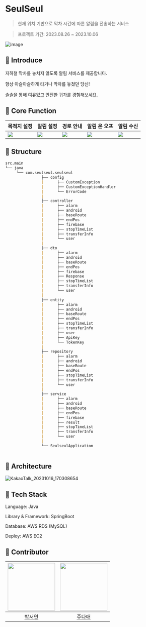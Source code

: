 # SeulSeul

> 현재 위치 기반으로 막차 시간에 따른 알림을 전송하는 서비스

> 프로젝트 기간: 2023.08.26 ~ 2023.10.06

![image](https://media.discordapp.net/attachments/1143088443224772680/1163125169766805574/6fefef5562b75d85.jpg?ex=653e6fba&is=652bfaba&hm=0b08d0a7401d80e45f7007ad7a04c9ec1e9bf784f60cc7f650818083daa1e698&=&width=1193&height=671)


## 🚉 Introduce 

지하철 막차를 놓치지 않도록 알림 서비스를 제공합니다.

항상 아슬아슬하게 타거나 막차를 놓쳤던 당신!

슬슬을 통해 여유있고 안전한 귀가를 경험해보세요.



## 🚉 Core Function

|목적지 설정|알림 설정|경로 안내|알림 온 오프|알림 수신|
|-----------|---------|--------|--------|--------|
|![](https://media.discordapp.net/attachments/1143088443224772680/1163127279363313674/2.png?ex=653e71b1&is=652bfcb1&hm=2139b369609fff6e0e9cc9d1a73f1f01808f480e21e6f5903559a2512212410f&=&width=377&height=670)|![](https://media.discordapp.net/attachments/1143088443224772680/1163127279845654558/3.png?ex=653e71b1&is=652bfcb1&hm=9d5b04f2eabe386af671e7dd3f7a9bbcece6b1000f712aa85014e6840b3e28ba&=&width=377&height=670)|![](https://media.discordapp.net/attachments/1143088443224772680/1163127280273477654/4.png?ex=653e71b1&is=652bfcb1&hm=7b65f98781b0f99556e8f699260d36a2d47f04cb3f33f4e9a6409e2bab730843&=&width=377&height=670)|![](https://media.discordapp.net/attachments/1143088443224772680/1163127280692895785/5.png?ex=653e71b1&is=652bfcb1&hm=5c72c6e9aca7e4f968803f100bdae80250bf4275f879d5348a65cba7fde8b50d&=&width=377&height=670)|![](https://media.discordapp.net/attachments/1143088443224772680/1163129626344828969/6.png?ex=653e73e0&is=652bfee0&hm=c0dc5af139b01eb1c5e3a0439d7dcd997a326b9f8c68b22dd453e96c899899cb&=&width=377&height=670)


## 🚉 Structure

```markdown
src.main
└── java
     └── com.seulseul.seulseul
                ├── config
                |      ├── CustomException
                |      ├── CustomExceptionHandler
                |      └── ErrorCode
                |
                ├── controller  
                |      ├── alarm
                |      ├── android   
                |      ├── baseRoute
                |      ├── endPos
                |      ├── firebase
                |      ├── stopTimeList
                |      ├── transferInfo  
                |      └── user
                |
                ├── dto
                |      ├── alarm
                |      ├── android   
                |      ├── baseRoute
                |      ├── endPos
                |      ├── firebase
                |      ├── Response
                |      ├── stopTimeList
                |      ├── transferInfo  
                |      └── user
                |
                ├── entity 
                |      ├── alarm
                |      ├── android   
                |      ├── baseRoute
                |      ├── endPos
                |      ├── stopTimeList
                |      ├── transferInfo  
                |      ├── user
                |      ├── ApiKey
                |      └── TokenKey
                |
                ├── repository
                |      ├── alarm
                |      ├── android   
                |      ├── baseRoute
                |      ├── endPos
                |      ├── stopTimeList
                |      ├── transferInfo  
                |      └── user
                |
                ├── service
                |      ├── alarm
                |      ├── android   
                |      ├── baseRoute
                |      ├── endPos
                |      ├── firebase
                |      ├── result
                |      ├── stopTimeList
                |      ├── transferInfo  
                |      └── user
                |
                └── SeulseulApplication
     

```


## 🚉 Architecture
![KakaoTalk_20231016_170308654](https://github.com/whatever-mentoring/SeulSeul_Server/assets/68958749/b69f2577-10ec-455b-8aad-4f057695dc47)


## 🚉 Tech Stack

Language: Java

Library & Framework: SpringBoot

Database: AWS RDS (MySQL)

Deploy: AWS EC2

## 🚉 Contributor
|<img width=150 src="https://avatars.githubusercontent.com/u/125520029?v=4" />|<img width=150 src="https://avatars.githubusercontent.com/u/68958749?v=4" />
|:----:|:----:|
| [박서연](https://github.com/seoyeon0201) | [주다애](https://github.com/jooda00)
